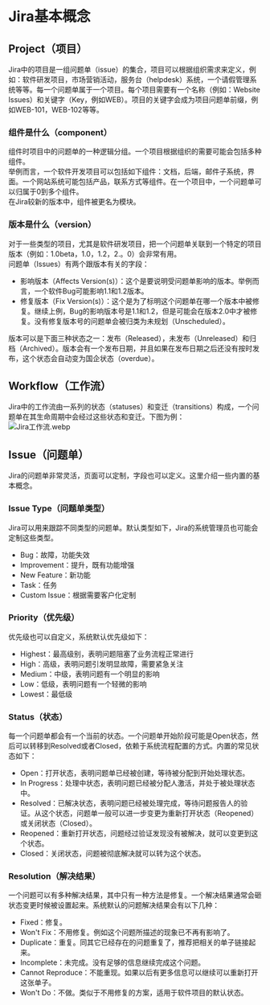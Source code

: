 # Jira基本概念

## Project（项目）
Jira中的项目是一组问题单（issue）的集合，项目可以根据组织需求来定义，例如：软件研发项目，市场营销活动，服务台（helpdesk）系统，一个请假管理系统等等。每一个问题单属于一个项目。每个项目需要有一个名称（例如：Website Issues）和关键字（Key，例如WEB）。项目的关键字会成为项目问题单前缀，例如WEB-101，WEB-102等等。
### 组件是什么（component）
组件时项目中的问题单的一种逻辑分组。一个项目根据组织的需要可能会包括多种组件。<br />举例而言，一个软件开发项目可以包括如下组件：文档，后端，邮件子系统，界面。一个网站系统可能包括产品，联系方式等组件。在一个项目中，一个问题单可以归属于0到多个组件。<br />在Jira较新的版本中，组件被更名为模块。
### 版本是什么（version）
对于一些类型的项目，尤其是软件研发项目，把一个问题单关联到一个特定的项目版本（例如：1.0beta，1.0，1.2，2.。0）会非常有用。<br />问题单（Issues）有两个跟版本有关的字段：

- 影响版本（Affects Version(s)）：这个是要说明受问题单影响的版本。举例而言，一个软件Bug可能影响1.1和1.2版本。
- 修复版本（Fix Version(s)）：这个是为了标明这个问题单在哪一个版本中被修复。继续上例，Bug的影响版本号是1.1和1.2，但是可能会在版本2.0中才被修复。没有修复版本号的问题单会被归类为未规划（Unscheduled）。

版本可以是下面三种状态之一：发布（Released），未发布（Unreleased）和归档（Archived）。版本会有一个发布日期，并且如果在发布日期之后还没有按时发布，这个状态会自动变为国企状态（overdue）。
## Workflow（工作流）
Jira中的工作流由一系列的状态（statuses）和变迁（transitions）构成，一个问题单在其生命周期中会经过这些状态和变迁。下图为例：<br />![Jira工作流.webp](https://cdn.nlark.com/yuque/0/2022/webp/763022/1658763302338-b97f881e-156f-41de-bf4d-ebb5bf7d943d.webp#clientId=u374171f9-5158-4&from=drop&id=u6881d6df&originHeight=695&originWidth=1179&originalType=binary&ratio=1&rotation=0&showTitle=false&size=14986&status=done&style=none&taskId=u881bd9ef-c87b-40ed-b576-30e6d1e87ad&title=)
## Issue（问题单）
Jira的问题单非常灵活，页面可以定制，字段也可以定义。这里介绍一些内置的基本概念。
### Issue Type（问题单类型）
Jira可以用来跟踪不同类型的问题单。默认类型如下，Jira的系统管理员也可能会定制这些类型。

- Bug：故障，功能失效
- Improvement：提升，既有功能增强
- New Feature：新功能
- Task：任务
- Custom Issue：根据需要客户化定制
### Priority（优先级）
优先级也可以自定义，系统默认优先级如下：

- Highest：最高级别，表明问题阻塞了业务流程正常进行
- High：高级，表明问题引发明显故障，需要紧急关注
- Medium：中级，表明问题有一个明显的影响
- Low：低级，表明问题有一个轻微的影响
- Lowest：最低级
### Status（状态）
每一个问题单都会有一个当前的状态。一个问题单开始阶段可能是Open状态，然后可以转移到Resolved或者Closed，依赖于系统流程配置的方式。内置的常见状态如下：

- Open：打开状态，表明问题单已经被创建，等待被分配到开始处理状态。
- In Progress：处理中状态，表明问题已经被分配人激活，并处于被处理状态中。
- Resolved：已解决状态，表明问题已经被处理完成，等待问题报告人的验证。从这个状态，问题单一般可以进一步变更为重新打开状态（Reopened）或关闭状态（Closed）。
- Reopened：重新打开状态，问题经过验证发现没有被解决，就可以变更到这个状态。
- Closed：关闭状态，问题被彻底解决就可以转为这个状态。
### Resolution（解决结果）
一个问题可以有多种解决结果，其中只有一种方法是修复。一个解决结果通常会砸状态变更时候被设置起来。系统默认的问题解决结果会有以下几种：

- Fixed：修复。
- Won't Fix：不用修复。例如这个问题所描述的现象已不再有影响了。
- Duplicate：重复。同其它已经存在的问题重复了，推荐把相关的单子链接起来。
- Incomplete：未完成。没有足够的信息继续完成这个问题。
- Cannot Reproduce：不能重现。如果以后有更多信息可以继续可以重新打开这张单子。
- Won't Do：不做。类似于不用修复的方案，适用于软件项目的默认状态。
